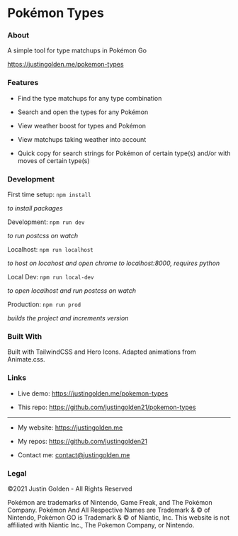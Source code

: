 # Pokémon Types

### About

A simple tool for type matchups in Pokémon Go

https://justingolden.me/pokemon-types

### Features

- Find the type matchups for any type combination

- Search and open the types for any Pokémon

- View weather boost for types and Pokémon

- View matchups taking weather into account

- Quick copy for search strings for Pokémon of certain type(s) and/or with moves of certain type(s)

### Development

First time setup: `npm install`

*to install packages*

Development: `npm run dev`

*to run postcss on watch*

Localhost: `npm run localhost`

*to host on locahost and open chrome to localhost:8000, requires python*

Local Dev: `npm run local-dev`

*to open localhost and run postcss on watch*

Production: `npm run prod`

*builds the project and increments version*

### Built With

Built with TailwindCSS and Hero Icons. Adapted animations from Animate.css.

### Links

- Live demo: https://justingolden.me/pokemon-types

- This repo: https://github.com/justingolden21/pokemon-types

<hr>

- My website: https://justingolden.me

- My repos: https://github.com/justingolden21

- Contact me: contact@justingolden.me

### Legal

©2021 Justin Golden - All Rights Reserved

Pokémon are trademarks of Nintendo, Game Freak, and The Pokémon Company. Pokémon And All Respective Names are Trademark & © of Nintendo, Pokémon GO is Trademark & © of Niantic, Inc. This website is not affiliated with Niantic Inc., The Pokemon Company, or Nintendo.